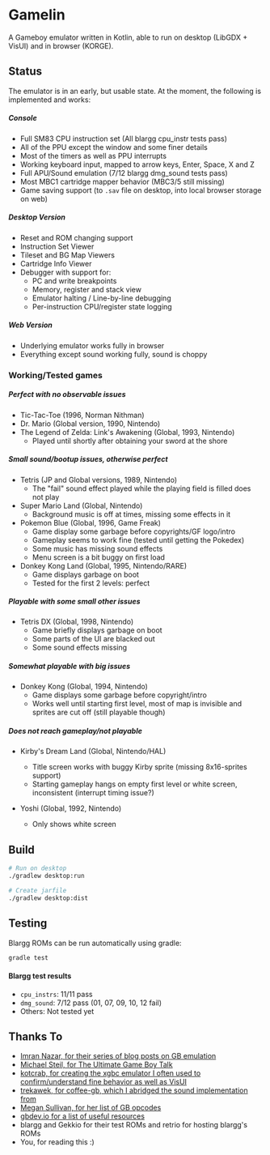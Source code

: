 # Gamelin
A Gameboy emulator written in Kotlin, able to run on desktop (LibGDX + VisUI) and in browser (KORGE).

## Status
The emulator is in an early, but usable state. At the moment, the following is implemented and works:

##### Console
- Full SM83 CPU instruction set (All blargg cpu_instr tests pass)
- All of the PPU except the window and some finer details
- Most of the timers as well as PPU interrupts
- Working keyboard input, mapped to arrow keys, Enter, Space, X and Z
- Full APU/Sound emulation (7/12 blargg dmg_sound tests pass)
- Most MBC1 cartridge mapper behavior (MBC3/5 still missing)
- Game saving support (to `.sav` file on desktop, into local browser storage on web)

##### Desktop Version
- Reset and ROM changing support
- Instruction Set Viewer
- Tileset and BG Map Viewers
- Cartridge Info Viewer
- Debugger with support for:
    - PC and write breakpoints
    - Memory, register and stack view
    - Emulator halting / Line-by-line debugging
    - Per-instruction CPU/register state logging

##### Web Version
- Underlying emulator works fully in browser
- Everything except sound working fully, sound is choppy

### Working/Tested games
##### Perfect with no observable issues
- Tic-Tac-Toe (1996, Norman Nithman)
- Dr. Mario (Global version, 1990, Nintendo)
- The Legend of Zelda: Link's Awakening (Global, 1993, Nintendo)
    - Played until shortly after obtaining your sword at the shore

##### Small sound/bootup issues, otherwise perfect
- Tetris (JP and Global versions, 1989, Nintendo)
    - The "fail" sound effect played while the playing field is filled does not play
- Super Mario Land (Global, Nintendo)
    - Background music is off at times, missing some effects in it
- Pokemon Blue (Global, 1996, Game Freak)
    - Game display some garbage before copyrights/GF logo/intro
    - Gameplay seems to work fine (tested until getting the Pokedex)
    - Some music has missing sound effects
    - Menu screen is a bit buggy on first load
- Donkey Kong Land (Global, 1995, Nintendo/RARE)
    - Game displays garbage on boot
    - Tested for the first 2 levels: perfect

##### Playable with some small other issues
- Tetris DX (Global, 1998, Nintendo)
    - Game briefly displays garbage on boot
    - Some parts of the UI are blacked out
    - Some sound effects missing

##### Somewhat playable with big issues
- Donkey Kong (Global, 1994, Nintendo)
    - Game displays some garbage before copyright/intro
    - Works well until starting first level, most of map is invisible and
    sprites are cut off (still playable though)

##### Does not reach gameplay/not playable
- Kirby's Dream Land (Global, Nintendo/HAL)
    - Title screen works with buggy Kirby sprite (missing 8x16-sprites support)
    - Starting gameplay hangs on empty first level or white screen, inconsistent (interrupt timing issue?)

- Yoshi (Global, 1992, Nintendo)
    - Only shows white screen

## Build
``` bash
# Run on desktop
./gradlew desktop:run

# Create jarfile
./gradlew desktop:dist
```

## Testing
Blargg ROMs can be run automatically using gradle:
```bash
gradle test
```

#### Blargg test results
- `cpu_instrs`: 11/11 pass
- `dmg_sound`: 7/12 pass (01, 07, 09, 10, 12 fail)
- Others: Not tested yet

## Thanks To
- [Imran Nazar, for their series of blog posts on GB emulation](http://imrannazar.com/GameBoy-Emulation-in-JavaScript:-The-CPU)
- [Michael Steil, for The Ultimate Game Boy Talk](https://media.ccc.de/v/33c3-8029-the_ultimate_game_boy_talk)
- [kotcrab, for creating the xgbc emulator I often used to confirm/understand fine behavior as well as VisUI](https://github.com/kotcrab/xgbc)
- [trekawek, for coffee-gb, which I abridged the sound implementation from](https://github.com/trekawek/coffee-gb)
- [Megan Sullivan, for her list of GB opcodes](https://meganesulli.com/blog/game-boy-opcodes)
- [gbdev.io for a list of useful resources](https://gbdev.io)
- blargg and Gekkio for their test ROMs and retrio for hosting blargg's ROMs
- You, for reading this :)
